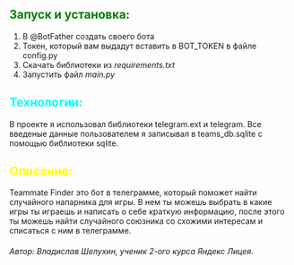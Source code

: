 ## <span style="color:green"> Запуск и установка:</span>
1. В @BotFather создать своего бота
2. Токен, который вам выдадут вставить в BOT_TOKEN в файле config.py
3. Скачать библиотеки из _requirements.txt_
4. Запустить файл _main.py_

## <span style="color:cyan"> Технологии: </span>
В проекте я использовал библиотеки telegram.ext и telegram.
Все введеные данные пользователем я записывал в teams_db.sqlite с помощью библиотеки sqlite.

## <span style="color:yellow">Описание: </span>
Teammate Finder это бот в телеграмме, который поможет найти случайного напарника для игры. В нем ты можешь выбрать в 
какие игры ты играешь и написать о себе краткую информацию, после этого ты можешь найти случайного союзника со схожими 
интересам и списаться с ним в телеграмме.

###### Автор: Владислав Шелухин, ученик 2-ого курса Яндекс Лицея.